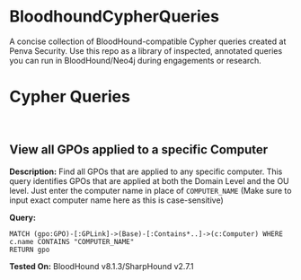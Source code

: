 # BloodhoundCypherQueries
A concise collection of BloodHound-compatible Cypher queries created at Penva Security. Use this repo as a library of inspected, annotated queries you can run in BloodHound/Neo4j during engagements or research.

# Cypher Queries

<br>

## **View all GPOs applied to a specific Computer**
**Description:** Find all GPOs that are applied to any specific computer. This query identifies GPOs that are applied at both the Domain Level and the OU level. Just enter the computer name in place of `COMPUTER_NAME` (Make sure to input exact computer name here as this is case-sensitive)

**Query:**
```
MATCH (gpo:GPO)-[:GPLink]->(Base)-[:Contains*..]->(c:Computer) WHERE c.name CONTAINS "COMPUTER_NAME"
RETURN gpo
```
**Tested On:** BloodHound v8.1.3/SharpHound v2.7.1
